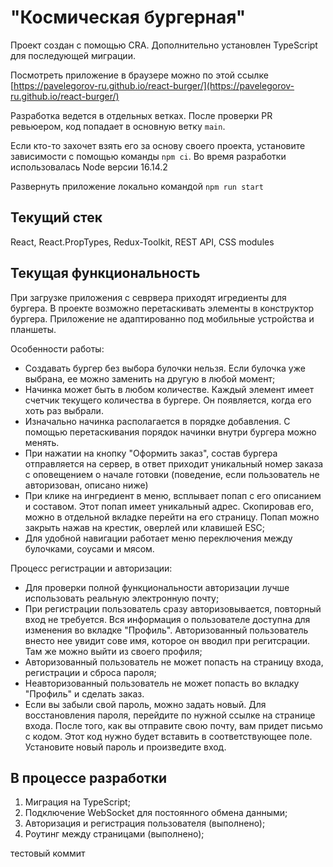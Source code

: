 # "Космическая бургерная"

Проект создан с помощью CRA. Дополнительно установлен TypeScript для последующей миграции.

Посмотреть приложение в браузере можно по этой ссылке [https://pavelegorov-ru.github.io/react-burger/](https://pavelegorov-ru.github.io/react-burger/)

Разработка ведется в отдельных ветках. После проверки PR ревьюером, код попадает в основную ветку `main`.

Если кто-то захочет взять его за основу своего проекта, установите зависимости с помощью команды `npm ci`. Во время разработки использовалась Node версии 16.14.2

Развернуть приложение локально командой `npm run start`

## Текущий стек

React, React.PropTypes, Redux-Toolkit, REST API, CSS modules

## Текущая функциональность

При загрузке приложения с севрвера приходят игредиенты для бургера. В проекте возможно перетаскивать элементы в конструктор бургера. Приложение не адаптированно под мобильные устройства и планшеты.

Особенности работы:

- Создавать бургер без выбора булочки нельзя. Если булочка уже выбрана, ее можно заменить на другую в любой момент;
- Начинка может быть в любом количестве. Каждый элемент имеет счетчик текущего количества в бургере. Он появляется, когда его хоть раз выбрали.
- Изначально начинка располагается в порядке добавления. С помощью перетаскивания порядок начинки внутри бургера можно менять.
- При нажатии на кнопку "Оформить заказ", состав бургера отправляется на сервер, в ответ приходит уникальный номер заказа с оповещением о начале готовки (поведение, если пользователь не авторизован, описано ниже)
- При клике на ингредиент в меню, всплывает попап с его описанием и составом. Этот попап имеет уникальный адрес. Скопировав его, можно в отдельной вкладке перейти на его страницу. Попап можно закрыть нажав на крестик, оверлей или клавишей ESC;
- Для удобной навигации работает меню переключения между булочками, соусами и мясом.

Процесс регистрации и авторизации:

- Для проверки полной функциональности авторизации лучше использовать реальную электронную почту;
- При регистрации пользователь сразу авторизовывается, повторный вход не требуется. Вся информация о пользователе доступна для изменения во вкладке "Профиль". Авторизованный пользователь внесто нее увидит сове имя, которое он вводил при регитсрации. Там же можно выйти из своего профиля;
- Авторизованный пользователь не может попасть на страницу входа, регистрации и сброса пароля;
- Неавторизованный пользователь не может попасть во вкладку "Профиль" и сделать заказ.
- Если вы забыли свой пароль, можно задать новый. Для восстановления пароля, перейдите по нужной ссылке на странице входа. После того, как вы отправите свою почту, вам придет письмо с кодом. Этот код нужно будет вставить в соответствующее поле. Установите новый пароль и произведите вход.

## В процессе разработки

1. Миграция на TypeScript;
2. Подключение WebSocket для постоянного обмена данными;
3. Авторизация и регистрация пользователя (выполнено);
4. Роутинг между страницами (выполнено);

тестовый коммит
